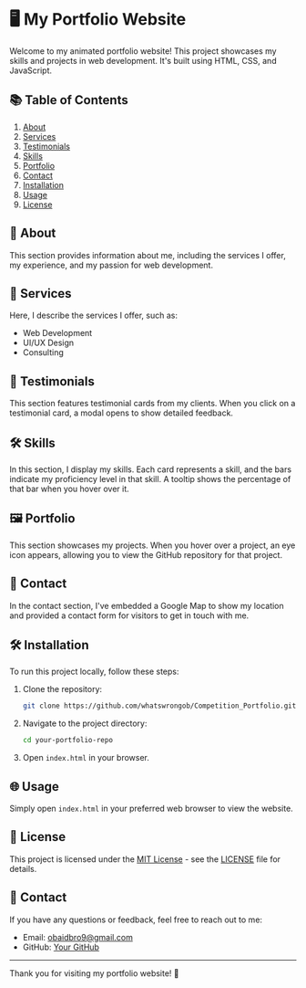# 🖥️ My Portfolio Website

Welcome to my animated portfolio website! This project showcases my skills and projects in web development. It's built using HTML, CSS, and JavaScript.

## 📚 Table of Contents

1. [About](#about)
2. [Services](#services)
3. [Testimonials](#testimonials)
4. [Skills](#skills)
5. [Portfolio](#portfolio)
6. [Contact](#contact)
7. [Installation](#installation)
8. [Usage](#usage)
9. [License](#license)

## 👤 About

This section provides information about me, including the services I offer, my experience, and my passion for web development.

## 💼 Services

Here, I describe the services I offer, such as:
- Web Development
- UI/UX Design
- Consulting

## 🌟 Testimonials

This section features testimonial cards from my clients. When you click on a testimonial card, a modal opens to show detailed feedback.

## 🛠️ Skills

In this section, I display my skills. Each card represents a skill, and the bars indicate my proficiency level in that skill. A tooltip shows the percentage of that bar when you hover over it.

## 🖼️ Portfolio

This section showcases my projects. When you hover over a project, an eye icon appears, allowing you to view the GitHub repository for that project.

## 📍 Contact

In the contact section, I've embedded a Google Map to show my location and provided a contact form for visitors to get in touch with me.

## 🛠️ Installation

To run this project locally, follow these steps:

1. Clone the repository:
    ```bash
    git clone https://github.com/whatswrongob/Competition_Portfolio.git
    ```
2. Navigate to the project directory:
    ```bash
    cd your-portfolio-repo
    ```
3. Open `index.html` in your browser.

## 🌐 Usage

Simply open `index.html` in your preferred web browser to view the website.

## 📄 License

This project is licensed under the [MIT License](LICENSE) - see the [LICENSE](LICENSE) file for details.

## 📧 Contact

If you have any questions or feedback, feel free to reach out to me:

- Email: [obaidbro9@gmail.com](mailto:obaidbro9@gmail.com)
- GitHub: [Your GitHub](https://github.com/whatswrongob)

---

Thank you for visiting my portfolio website! 🎉
